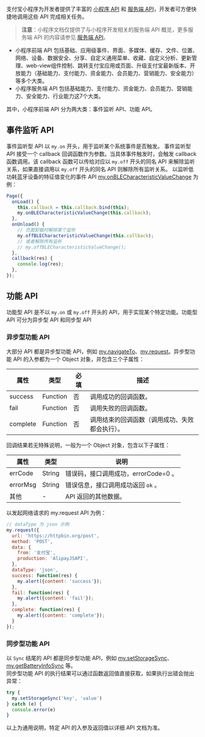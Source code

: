 支付宝小程序为开发者提供了丰富的 [小程序 API](https://opendocs.alipay.com/mini/api/vzt2xm) 和 [服务端 API](https://opendocs.alipay.com/mini/server-api)，开发者可方便快捷地调用这些 API 完成相关任务。
> **注意**：小程序文档仅提供了与小程序开发相关的服务端 API 概览，更多服务端 API 的内容请参见 [服务端 API](https://opendocs.alipay.com/mini/server-api)。

- 小程序前端 API 包括基础、应用级事件、界面、多媒体、缓存、文件、位置、网络、设备、数据安全、分享、自定义通用菜单、收藏、自定义分析、更新管理、web-view组件控制、跳转支付宝应用或页面、升级支付宝最新版本、开放能力（基础能力、支付能力、资金能力、会员能力、营销能力、安全能力）等多个大类。<br />
- 小程序服务端 API 包括基础能力、支付能力、资金能力、会员能力、营销能力、安全能力、行业能力这7个大类。

其中，小程序前端 API 分为两大类：事件监听 API、功能 API。

## 事件监听 API
事件监听型 API 以 `my.on` 开头，用于监听某个系统事件是否触发。 事件监听型 API 接受一个 callback 回调函数作为参数。当具体事件触发时，会触发 callback 函数调用。该 callback 函数可以传给对应以 `my.off` 开头的同名 API 来解除监听关系，如果直接调用以 `my.off` 开头的同名 API 则解除所有监听关系。 以监听低功耗蓝牙设备的特征值变化的事件 API [my.onBLECharacteristicValueChange](https://opendocs.alipay.com/mini/api/cdu501) 为例：
```javascript
Page({
  onLoad() {
    this.callback = this.callback.bind(this);
    my.onBLECharacteristicValueChange(this.callback);
  },
  onUnload() {
    // 页面卸载时解除某个监听
    my.offBLECharacteristicValueChange(this.callback);
    // 或者解除所有监听
    // my.offBLECharacteristicValueChange();
  },
  callback(res) {
    console.log(res);
  },
});
```

## 功能 API
功能型 API 是不以 `my.on` 或 `my.off` 开头的 API，用于实现某个特定功能。功能型 API 可分为异步型 API 和同步型 API

### 异步型功能 API
大部分 API 都是异步型功能 API，例如 [my.navigateTo](https://opendocs.alipay.com/mini/api/zwi8gx)、[my.request](https://opendocs.alipay.com/mini/api/owycmh)。异步型功能 API 的入参都为一个 Object 对象，并包含三个子属性：

| 属性 | 类型 | 必填 | 描述 |
| --- | --- | --- | --- |
| success | Function | 否 | 调用成功的回调函数。 |
| fail | Function | 否 | 调用失败的回调函数。 |
| complete | Function | 否 | 调用结束的回调函数（调用成功、失败都会执行）。 |

回调结果若无特殊说明，一般为一个 Object 对象，包含以下子属性：

| 属性 | 类型 | 说明 |
| --- | --- | --- |
| errCode | String | 错误码，接口调用成功，errorCode=0 。 |
| errorMsg | String | 错误信息，接口调用成功返回 `ok` 。 |
| 其他 | - | API 返回的其他数据。 |

以发起网络请求的 my.request API 为例：
```javascript
// dataType 为 json 示例
my.request({
  url: 'https://httpbin.org/post',
  method: 'POST',
  data: {
    from: '支付宝',
    production: 'AlipayJSAPI',
  },
  dataType: 'json',
  success: function(res) {
    my.alert({content: 'success'});
  },
  fail: function(res) {
    my.alert({content: 'fail'});
  },
  complete: function(res) {
    my.alert({content: 'complete'});
  }
});
```

### 同步型功能 API
以 `Sync` 结尾的 API 都是同步型功能 API，例如 [my.setStorageSync](https://opendocs.alipay.com/mini/api/cog0du)、[my.getBatteryInfoSync](https://opendocs.alipay.com/mini/api/vf7vn3) 等。<br />同步型功能 API 的执行结果可以通过函数返回值直接获取，如果执行出错会抛出异常：
```javascript
try {
  my.setStorageSync('key', 'value')
} catch (e) {
  console.error(e)
}
```
以上为通用说明，特定 API 的入参及返回值以详细 API 文档为准。
